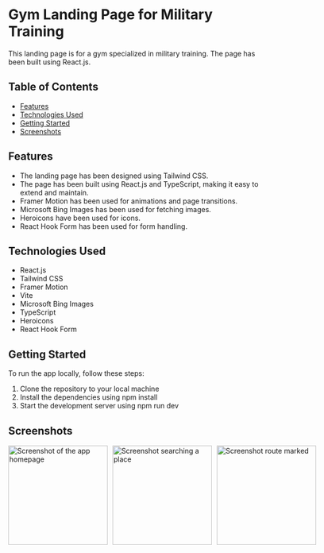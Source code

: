 # Gym Landing Page for Military Training

This landing page is for a gym specialized in military training. The page has been built using React.js.


## Table of Contents
+ [Features](#Features)
+ [Technologies Used](#Technologies-Used)
+ [Getting Started](#Getting-Started)
+ [Screenshots](#Screenshots)


## Features
+ The landing page has been designed using Tailwind CSS.
+ The page has been built using React.js and TypeScript, making it easy to extend and maintain.
+ Framer Motion has been used for animations and page transitions.
+ Microsoft Bing Images has been used for fetching images.
+ Heroicons have been used for icons.
+ React Hook Form has been used for form handling.

## Technologies Used
+ React.js
+ Tailwind CSS
+ Framer Motion
+ Vite
+ Microsoft Bing Images
+ TypeScript
+ Heroicons
+ React Hook Form

## Getting Started
To run the app locally, follow these steps:

1. Clone the repository to your local machine
2. Install the dependencies using npm install
3. Start the development server using npm run dev

## Screenshots
<div style="display: flex; flex-direction: row;">
  <img  style="margin-right: 10px;" src="" alt="Screenshot of the app homepage" width="200">
<img  style="margin-right: 10px;" src="" alt="Screenshot searching a place" width="200">
<img  style="margin-right: 10px;" src="" alt="Screenshot route marked" width="200">
</div>
